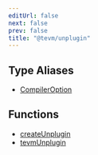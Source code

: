 ```yaml
---
editUrl: false
next: false
prev: false
title: "@tevm/unplugin"
---
```


## Type Aliases

- [CompilerOption](/reference/type-aliases/compileroption/)

## Functions

- [createUnplugin](/reference/functions/createunplugin/)
- [tevmUnplugin](/reference/functions/tevmunplugin/)
